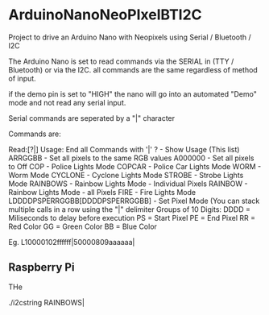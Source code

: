 # ArduinoNanoNeoPIxelBTI2C
Project to drive an Arduino Nano with Neopixels using Serial / Bluetooth / I2C

The Arduino Nano is set to read commands via the SERIAL in (TTY / Bluetooth) or via the I2C.  all commands are the same regardless of method of input.

if the demo pin is set to "HIGH" the nano will go into an automated "Demo" mode and not read any serial input.

Serial commands are seperated by a "|" character

Commands are:

Read:[?|]
 Usage: End all Commands with '|' 
 ? - Show Usage (This list)
 ARRGGBB - Set all pixels to the same RGB values
 A000000 - Set all pixels to Off
 COP - Police Lights Mode
 COPCAR - Police Car Lights Mode
 WORM - Worm Mode
 CYCLONE - Cyclone Lights Mode
 STROBE - Strobe Lights Mode
 RAINBOWS - Rainbow Lights Mode - Individual Pixels
 RAINBOW - Rainbow Lights Mode - all Pixels
 FIRE - Fire Lights Mode
 LDDDDPSPERRGGBB[DDDDPSPERRGGBB] - Set Pixel Mode (You can stack multiple calls in a row using the "|" delimiter
  Groups of 10 Digits:
  DDDD = Miliseconds to delay before execution
  PS = Start Pixel
  PE = End Pixel
  RR = Red Color
  GG = Green Color
  BB = Blue Color

Eg.  L10000102ffffff|50000809aaaaaa|


<H2> Raspberry Pi </h2>
THe 


./i2cstring RAINBOWS\|


